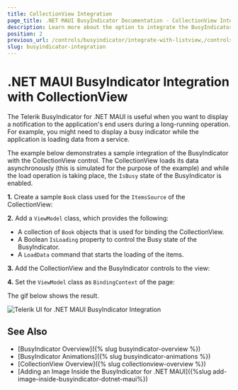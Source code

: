 ```yaml
---
title: CollectionView Integration
page_title: .NET MAUI BusyIndicator Documentation - CollectionView Integration
description: Learn more about the option to integrate the BusyIndicator with the CollectionView control.
position: 2
previous_url: /controls/busyindicator/integrate-with-listview,/controls/busyindicator/busyindicator-integrate-with-listview
slug: busyindicator-integration
---
```


# .NET MAUI BusyIndicator Integration with CollectionView

The Telerik BusyIndicator for .NET MAUI is useful when you want to display a notification to the application's end users during a long-running operation. For example, you might need to display a busy indicator while the application is loading data from a service.

The example below demonstrates a sample integration of the BusyIndicator with the CollectionView control. The CollectionView loads its data asynchronously (this is simulated for the purpose of the example) and while the load operation is taking place, the `IsBusy` state of the BusyIndicator is enabled.

**1.** Create a sample `Book` class used for the `ItemsSource` of the CollectionView:

<snippet id='busyindicator-withcollectionview-model' />

**2.** Add a `ViewModel` class, which provides the following:

  * A collection of `Book` objects that is used for binding the CollectionView.
  * A Boolean `IsLoading` property to control the Busy state of the BusyIndicator.
  * A `LoadData` command that starts the loading of the items.

<snippet id='busyindicator-withcollectionview-csharp' />

**3.** Add the CollectionView and the BusyIndicator controls to the view:

<snippet id='busyindicator-withcollectionview-xaml' />

**4.** Set the `ViewModel` class as `BindingContext` of the page:

<snippet id='busyindicator-withcollectionview-setvm' />

The gif below shows the result.

![Telerik UI for .NET MAUI BusyIndicator Integration](images/busyindicator-integration.gif)

## See Also

- [BusyIndicator Overview]({% slug busyindicator-overview %})
- [BusyIndicator Animations]({% slug busyindicator-animations %})
- [CollectionView Overview]({% slug collectionview-overview %})
- [Adding an Image Inside the BusyIndicator for .NET MAUI]({%slug add-image-inside-busyindicator-dotnet-maui%})